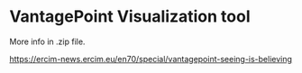 # VantagePoint Visualization tool

More info in .zip file. 

https://ercim-news.ercim.eu/en70/special/vantagepoint-seeing-is-believing



